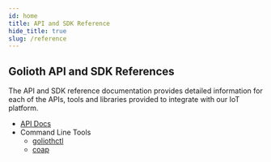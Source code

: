 ```yaml
---
id: home
title: API and SDK Reference
hide_title: true
slug: /reference
---
```


## Golioth API and SDK References

The API and SDK reference documentation provides detailed information for each of the APIs, tools and libraries provided to integrate with our IoT platform.

- [API Docs](/docs/reference/api-docs)
- Command Line Tools
  - [goliothctl](/docs/reference/goliothctl/goliothctl)
  - [coap](/reference/command-line-tools/coap/)
